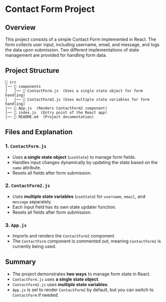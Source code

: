 # Contact Form Project

## Overview
This project consists of a simple Contact Form implemented in React. The form collects user input, including username, email, and message, and logs the data upon submission. Two different implementations of state management are provided for handling form data.

## Project Structure
```
📂 src
│── 📂 components
│   │── 📄 ContactForm.js  (Uses a single state object for form handling)
│   │── 📄 ContactForm2.js (Uses multiple state variables for form handling)
│── 📄 App.js  (Renders ContactForm2 component)
│── 📄 index.js  (Entry point of the React app)
│── 📄 README.md  (Project documentation)
```

## Files and Explanation

### 1. `ContactForm.js`
- Uses **a single state object** (`useState`) to manage form fields.
- Handles input changes dynamically by updating the state based on the `name` attribute.
- Resets all fields after form submission.

### 2. `ContactForm2.js`
- Uses **multiple state variables** (`useState`) for `username`, `email`, and `message` separately.
- Each input field has its own state updater function.
- Resets all fields after form submission.

### 3. `App.js`
- Imports and renders the `ContactForm2` component.
- The `ContactForm` component is commented out, meaning `ContactForm2` is currently being used.



## Summary
- The project demonstrates **two ways** to manage form state in React.
- `ContactForm.js` uses **a single state object**.
- `ContactForm2.js` uses **multiple state variables**.
- `App.js` is set to render `ContactForm2` by default, but you can switch to `ContactForm` if needed.



